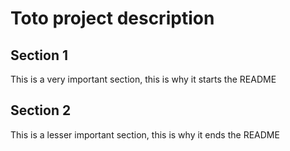 # Toto project description

## Section 1

This is a very important section, this is why it starts the README 

## Section 2

This is a lesser important section, this is why it ends the README
